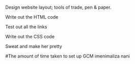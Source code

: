 Design website layout; tools of trade, pen & paper.

Write out the HTML code

Test out all the links

Write out the CSS code

Sweat and make her pretty

#The amount of time taken to set up GCM imenimaliza nani
